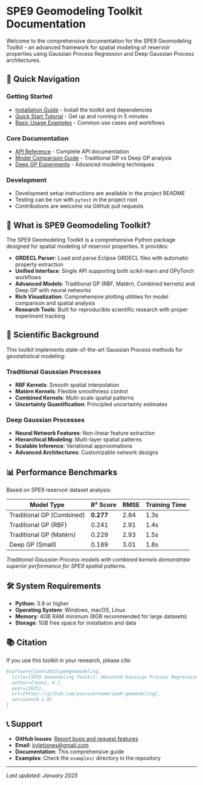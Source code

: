 # SPE9 Geomodeling Toolkit Documentation

Welcome to the comprehensive documentation for the SPE9 Geomodeling Toolkit - an advanced framework for spatial modeling of reservoir properties using Gaussian Process Regression and Deep Gaussian Process architectures.

## 🚀 Quick Navigation

### Getting Started
- [Installation Guide](installation.md) - Install the toolkit and dependencies
- [Quick Start Tutorial](quickstart.md) - Get up and running in 5 minutes
- [Basic Usage Examples](examples.md) - Common use cases and workflows

### Core Documentation
- [API Reference](api.md) - Complete API documentation
- [Model Comparison Guide](model_comparison.md) - Traditional GP vs Deep GP analysis
- [Deep GP Experiments](deep_gp.md) - Advanced modeling techniques

### Development
- Development setup instructions are available in the project README
- Testing can be run with `pytest` in the project root
- Contributions are welcome via GitHub pull requests

## 🎯 What is SPE9 Geomodeling Toolkit?

The SPE9 Geomodeling Toolkit is a comprehensive Python package designed for spatial modeling of reservoir properties. It provides:

- **GRDECL Parser**: Load and parse Eclipse GRDECL files with automatic property extraction
- **Unified Interface**: Single API supporting both scikit-learn and GPyTorch workflows
- **Advanced Models**: Traditional GP (RBF, Matérn, Combined kernels) and Deep GP with neural networks
- **Rich Visualization**: Comprehensive plotting utilities for model comparison and spatial analysis
- **Research Tools**: Built for reproducible scientific research with proper experiment tracking

## 🔬 Scientific Background

This toolkit implements state-of-the-art Gaussian Process methods for geostatistical modeling:

### Traditional Gaussian Processes
- **RBF Kernels**: Smooth spatial interpolation
- **Matérn Kernels**: Flexible smoothness control
- **Combined Kernels**: Multi-scale spatial patterns
- **Uncertainty Quantification**: Principled uncertainty estimates

### Deep Gaussian Processes
- **Neural Network Features**: Non-linear feature extraction
- **Hierarchical Modeling**: Multi-layer spatial patterns
- **Scalable Inference**: Variational approximations
- **Advanced Architectures**: Customizable network designs

## 📊 Performance Benchmarks

Based on SPE9 reservoir dataset analysis:

| Model Type | R² Score | RMSE | Training Time |
|------------|----------|------|---------------|
| Traditional GP (Combined) | **0.277** | 2.84 | 1.3s |
| Traditional GP (RBF) | 0.241 | 2.91 | 1.4s |
| Traditional GP (Matérn) | 0.229 | 2.93 | 1.5s |
| Deep GP (Small) | 0.189 | 3.01 | 1.8s |

*Traditional Gaussian Process models with combined kernels demonstrate superior performance for SPE9 spatial patterns.*

## 🛠️ System Requirements

- **Python**: 3.9 or higher
- **Operating System**: Windows, macOS, Linux
- **Memory**: 4GB RAM minimum (8GB recommended for large datasets)
- **Storage**: 1GB free space for installation and data

## 📚 Citation

If you use this toolkit in your research, please cite:

```bibtex
@software{jones2025spe9geomodeling,
  title={SPE9 Geomodeling Toolkit: Advanced Gaussian Process Regression for Reservoir Modeling},
  author={Jones, K.},
  year={2025},
  url={https://github.com/yourusername/spe9-geomodeling},
  version={0.1.0}
}
```

## 📞 Support

- **GitHub Issues**: [Report bugs and request features](https://github.com/yourusername/spe9-geomodeling/issues)
- **Email**: kyletjones@gmail.com
- **Documentation**: This comprehensive guide
- **Examples**: Check the `examples/` directory in the repository

---

*Last updated: January 2025*
